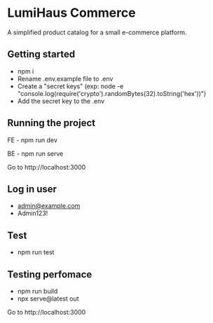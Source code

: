 # LumiHaus Commerce

A simplified product catalog for a small e-commerce platform.

## Getting started

- npm i
- Rename .env.example file to .env
- Create a "secret keys" (exp: node -e "console.log(require('crypto').randomBytes(32).toString('hex'))")
- Add the secret key to the .env

## Running the project

FE - npm run dev

BE - npm run serve

Go to http://localhost:3000

## Log in user

- admin@example.com
- Admin123!

## Test
- npm run test

## Testing perfomace

- npm run build
- npx serve@latest out

Go to http://localhost:3000

